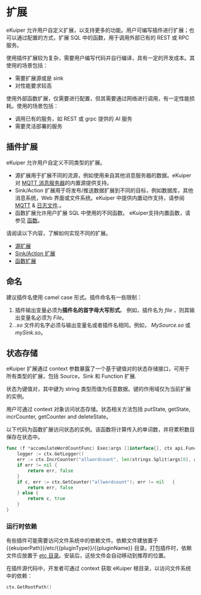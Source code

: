 # 扩展

eKuiper 允许用户自定义扩展，以支持更多的功能。用户可编写插件进行扩展；也可以通过配置的方式，扩展 SQL 中的函数，用于调用外部已有的 REST 或 RPC 服务。

使用插件扩展较为复杂，需要用户编写代码并自行编译，具有一定的开发成本。其使用的场景包括：

- 需要扩展源或是 sink
- 对性能要求较高

使用外部函数扩展，仅需要进行配置，但其需要通过网络进行调用，有一定性能损耗。使用的场景包括：

- 调用已有的服务，如 REST 或 grpc 提供的 AI 服务
- 需要灵活部署的服务

## 插件扩展

eKuiper 允许用户自定义不同类型的扩展。 

- 源扩展用于扩展不同的流源，例如使用来自其他消息服务器的数据。eKuiper 对 [MQTT 消息服务器](../../rules/sources/mqtt.md)的内置源提供支持。
- Sink/Action 扩展用于将发布/推送数据扩展到不同的目标，例如数据库，其他消息系统，Web 界面或文件系统。eKuiper 中提供内置动作支持，请参阅  [MQTT](../../rules/sinks/mqtt.md)  & [日志文件](../../rules/sinks/log.md).。
- 函数扩展允许用户扩展 SQL 中使用的不同函数。 eKuiper支持内置函数，请参见 [函数](../../sqls/built-in_functions.md)。

请阅读以下内容，了解如何实现不同的扩展。

- [源扩展](./source.md)
- [Sink/Action 扩展](./sink.md)
- [函数扩展](./function.md)

## 命名

建议插件名使用 camel case 形式。插件命名有一些限制：
1. 插件输出变量必须为**插件名的首字母大写形式**。 例如，插件名为 _file_ ，则其输出变量名必须为 _File_。
2. _.so_ 文件的名字必须与输出变量名或者插件名相同。例如， _MySource.so_ 或 _mySink.so_。

## 状态存储

eKuiper 扩展通过 context 参数暴露了一个基于键值对的状态存储接口，可用于所有类型的扩展，包括 Source，Sink 和 Function 扩展.

状态为键值对，其中键为 string 类型而值为任意数据。键的作用域仅为当前扩展的实例。

用户可通过 context 对象访问状态存储。状态相关方法包括 putState, getState, incrCounter, getCounter and deleteState。

以下代码为函数扩展访问状态的实例。该函数将计算传入的单词数，并将累积数目保存在状态中。

```go
func (f *accumulateWordCountFunc) Exec(args []interface{}, ctx api.FunctionContext) (interface{}, bool) {
    logger := ctx.GetLogger()    
	err := ctx.IncrCounter("allwordcount", len(strings.Split(args[0], args[1])))
	if err != nil {
		return err, false
	}
	if c, err := ctx.GetCounter("allwordcount"); err != nil   {
		return err, false
	} else {
		return c, true
	}
}
```

### 运行时依赖

有些插件可能需要访问文件系统中的依赖文件。依赖文件建放置于 {{ekuiperPath}}/etc/{{pluginType}}/{{pluginName}} 目录。打包插件时，依赖文件应放置于 [etc 目录](../../restapi/plugins.md#plugin-file-format)。安装后，这些文件会自动移动到推荐的位置。

在插件源代码中，开发者可通过 context 获取 eKuiper 根目录，以访问文件系统中的依赖：

```go
ctx.GetRootPath()
```